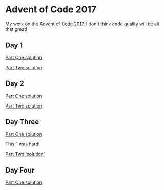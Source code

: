 # Advent of Code 2017

My work on the [Advent of Code 2017](https://adventofcode.com/2017). I don't think code quality will be all that great!

## Day 1

[Part One solution](https://github.com/edjw/advent-of-code-2017/blob/master/01_one.py)

[Part Two solution](https://github.com/edjw/advent-of-code-2017/blob/master/01_two.py)

## Day 2

[Part One solution](https://github.com/edjw/advent-of-code-2017/blob/master/02_one.py)

[Part Two solution](https://github.com/edjw/advent-of-code-2017/blob/master/02_two.py)

## Day Three

[Part One solution](https://github.com/edjw/advent-of-code-2017/blob/master/03_one.py)

This ^ was hard!

[Part Two 'solution'](https://github.com/edjw/advent-of-code-2017/blob/master/03_two.py)

## Day Four

[Part One solution](https://github.com/edjw/advent-of-code-2017/blob/master/04_one.py)